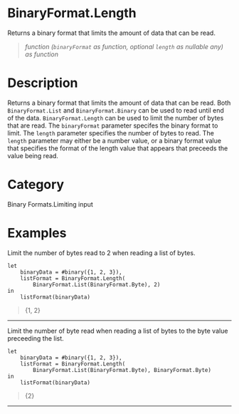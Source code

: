 ﻿# BinaryFormat.Length
Returns a binary format that limits the amount of data that can be read.
> _function (<code>binaryFormat</code> as function, optional <code>length</code> as nullable any) as function_
# Description 
Returns a binary format that limits the amount of data that can be read.  Both <code>BinaryFormat.List</code> and <code>BinaryFormat.Binary</code> can be used to read until end of the data.  <code>BinaryFormat.Length</code> can be used to limit the number of bytes that are read.  The <code>binaryFormat</code> parameter specifes the binary format to limit.  The <code>length</code> parameter specifies the number of bytes to read.  The <code>length</code> parameter may either be a number value, or a binary format value that specifies the format of the length value that appears that preceeds the value being read.

# Category 
Binary Formats.Limiting input
# Examples 
Limit the number of bytes read to 2 when reading a list of bytes.
```
let
    binaryData = #binary({1, 2, 3}),
    listFormat = BinaryFormat.Length(
        BinaryFormat.List(BinaryFormat.Byte), 2)
in
    listFormat(binaryData)
```
> {1, 2}
***
Limit the number of byte read when reading a list of bytes to the byte value preceeding the list.
```
let
    binaryData = #binary({1, 2, 3}),
    listFormat = BinaryFormat.Length(
        BinaryFormat.List(BinaryFormat.Byte), BinaryFormat.Byte)
in
    listFormat(binaryData)
```
> {2}
***
